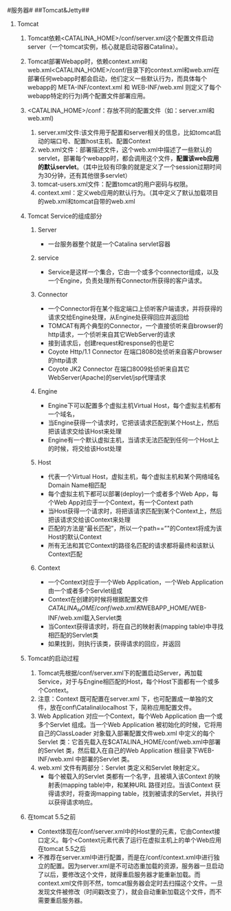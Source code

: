 #服务器#
##Tomcat&Jetty##

1. Tomcat
	
	1. Tomcat依赖<CATALINA_HOME>/conf/server.xml这个配置文件启动server（一个tomcat实例，核心就是启动容器Catalina）。
	2. Tomcat部署Webapp时，依赖context.xml和web.xml<CATALINA_HOME>/conf/目录下的context.xml和web.xml在部署任何webapp时都会启动，他们定义一些默认行为，而具体每个webapp的  META-INF/context.xml  和  WEB-INF/web.xml  则定义了每个webapp特定的行为)两个配置文件部署应用。
		
	3. <CATALINA_HOME>/conf：存放不同的配置文件（如：server.xml和web.xml)
		1. server.xml文件:该文件用于配置和server相关的信息，比如tomcat启动的端口号、配置host主机、配置Context
		2. web.xml文件：部署描述文件，这个web.xml中描述了一些默认的servlet，部署每个webapp时，都会调用这个文件，**配置该web应用的默认servlet**。（其中比较有印象的就是定义了一个session过期时间为30分钟，还有其他很多servlet）
		3. tomcat-users.xml文件：配置tomcat的用户密码与权限。
		4. context.xml：定义web应用的默认行为。（其中定义了默认加载项目的web.xml和tomcat自带的web.xml

	
	4. Tomcat Service的组成部分
		1. Server
			- 一台服务器整个就是一个Catalina servlet容器
		
		2. service
			- Service是这样一个集合，它由一个或多个connector组成，以及一个Engine，负责处理所有Connector所获得的客户请求。

		3. Connector
			- 一个Connector将在某个指定端口上侦听客户端请求，并将获得的请求交给Engine处理，从Engine处获得回应并返回给
			- TOMCAT有两个典型的Connector，一个直接侦听来自browser的http请求，一个侦听来自其它WebServer的请求
			- 接到请求后，创建request和response的也是它
			- Coyote Http/1.1 Connector 在端口8080处侦听来自客户browser的http请求 
			- Coyote JK2 Connector 在端口8009处侦听来自其它WebServer(Apache)的servlet/jsp代理请求

		4. Engine
			- Engine下可以配置多个虚拟主机Virtual Host，每个虚拟主机都有一个域名，
			- 当Engine获得一个请求时，它把该请求匹配到某个Host上，然后把该请求交给该Host来处理
			- Engine有一个默认虚拟主机，当请求无法匹配到任何一个Host上的时候，将交给该Host处理

		5. Host
			- 代表一个Virtual Host，虚拟主机，每个虚拟主机和某个网络域名Domain Name相匹配
			- 每个虚拟主机下都可以部署(deploy)一个或者多个Web App，每个Web App对应于一个Context，有一个Context path
			- 当Host获得一个请求时，将把该请求匹配到某个Context上，然后把该请求交给该Context来处理
			- 匹配的方法是“最长匹配”，所以一个path==”"的Context将成为该Host的默认Context
			- 所有无法和其它Context的路径名匹配的请求都将最终和该默认Context匹配

		6. Context
			- 一个Context对应于一个Web Application，一个Web Application由一个或者多个Servlet组成
			- Context在创建的时候将根据配置文件$CATALINA_HOME/conf/web.xml和$WEBAPP_HOME/WEB-INF/web.xml载入Servlet类
			- 当Context获得请求时，将在自己的映射表(mapping table)中寻找相匹配的Servlet类
			- 如果找到，则执行该类，获得请求的回应，并返回

	5. Tomcat的启动过程
		1. Tomcat先根据/conf/server.xml下的配置启动Server，再加载Service，对于与Engine相匹配的Host，每个Host下面都有一个或多个Context。
		2. 注意：Context 既可配置在server.xml 下，也可配置成一单独的文件，放在conf\Catalina\localhost 下，简称应用配置文件。
		3. Web Application 对应一个Context，每个Web Application 由一个或多个Servlet 组成。当一个Web Application 被初始化的时候，它将用自己的ClassLoader 对象载入部署配置文件web.xml 中定义的每个Servlet 类：它首先载入在$CATALINA_HOME/conf/web.xml中部署的Servlet 类，然后载入在自己的Web Application 根目录下WEB-INF/web.xml 中部署的Servlet 类。
		4. web.xml 文件有两部分：Servlet 类定义和Servlet 映射定义。
			- 每个被载入的Servlet 类都有一个名字，且被填入该Context 的映射表(mapping table)中，和某种URL 路径对应。当该Context 获得请求时，将查询mapping table，找到被请求的Servlet，并执行以获得请求响应。

	6.  在tomcat 5.5之前
		- Context体现在/conf/server.xml中的Host里的<Context>元素，它由Context接口定义。每个<Context元素代表了运行在虚拟主机上的单个Web应用
		在tomcat 5.5之后
		- 不推荐在server.xml中进行配置，而是在/conf/context.xml中进行独立的配置。因为server.xml是不可动态重加载的资源，服务器一旦启动了以后，要修改这个文件，就得重启服务器才能重新加载。而context.xml文件则不然，tomcat服务器会定时去扫描这个文件。一旦发现文件被修改（时间戳改变了），就会自动重新加载这个文件，而不需要重启服务器。
